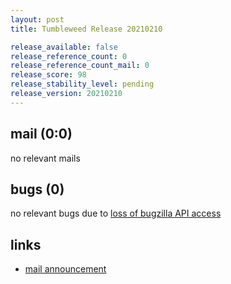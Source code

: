 ```yaml
---
layout: post
title: Tumbleweed Release 20210210

release_available: false
release_reference_count: 0
release_reference_count_mail: 0
release_score: 98
release_stability_level: pending
release_version: 20210210
---
```


## mail (0:0)

no relevant mails

## bugs (0)

<!--more-->

no relevant bugs due to [loss of bugzilla API access](https://bugzilla.opensuse.org/show_bug.cgi?id=1157722)



## links

- [mail announcement](https://github.com/boombatower/tumbleweed-review/issues/10)
